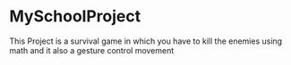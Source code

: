 # MySchoolProject
This Project is a survival game in which you have to kill the enemies using math and it also a gesture control movement 
